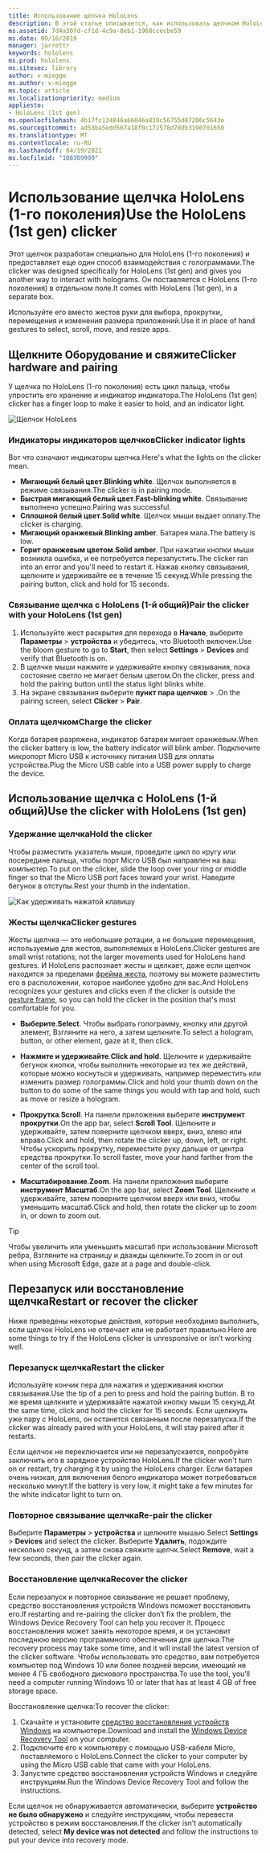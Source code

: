 ```yaml
---
title: Использование щелчка HoloLens
description: В этой статье описывается, как использовать щелчком HoloLens, включая связывание с помощью щелчка, заряжается и восстановление.
ms.assetid: 7d4a30fd-cf1d-4c9a-8eb1-1968ccecbe59
ms.date: 09/16/2019
manager: jarrettr
keywords: hololens
ms.prod: hololens
ms.sitesec: library
author: v-miegge
ms.author: v-miegge
ms.topic: article
ms.localizationpriority: medium
appliesto:
- HoloLens (1st gen)
ms.openlocfilehash: 4b17fc134846a66046a819c56755d87206c5643e
ms.sourcegitcommit: ad53ba5edd567a18f0c172578d78db3190701650
ms.translationtype: MT
ms.contentlocale: ru-RU
ms.lasthandoff: 04/19/2021
ms.locfileid: "108309999"
---
```

# <a name="use-the-hololens-1st-gen-clicker"></a><span data-ttu-id="73fdf-104">Использование щелчка HoloLens (1-го поколения)</span><span class="sxs-lookup"><span data-stu-id="73fdf-104">Use the HoloLens (1st gen) clicker</span></span>

<span data-ttu-id="73fdf-105">Этот щелчок разработан специально для HoloLens (1-го поколения) и предоставляет еще один способ взаимодействия с голограммами.</span><span class="sxs-lookup"><span data-stu-id="73fdf-105">The clicker was designed specifically for HoloLens (1st gen) and gives you another way to interact with holograms.</span></span> <span data-ttu-id="73fdf-106">Он поставляется с HoloLens (1-го поколения) в отдельном поле.</span><span class="sxs-lookup"><span data-stu-id="73fdf-106">It comes with HoloLens (1st gen), in a separate box.</span></span>

<span data-ttu-id="73fdf-107">Используйте его вместо жестов руки для выбора, прокрутки, перемещения и изменения размера приложений.</span><span class="sxs-lookup"><span data-stu-id="73fdf-107">Use it in place of hand gestures to select, scroll, move, and resize apps.</span></span>

## <a name="clicker-hardware-and-pairing"></a><span data-ttu-id="73fdf-108">Щелкните Оборудование и свяжите</span><span class="sxs-lookup"><span data-stu-id="73fdf-108">Clicker hardware and pairing</span></span>

<span data-ttu-id="73fdf-109">У щелчка по HoloLens (1-го поколения) есть цикл пальца, чтобы упростить его хранение и индикатор индикатора.</span><span class="sxs-lookup"><span data-stu-id="73fdf-109">The HoloLens (1st gen) clicker has a finger loop to make it easier to hold, and an indicator light.</span></span>

![Щелчок HoloLens](images/use-hololens-clicker-1.png)

### <a name="clicker-indicator-lights"></a><span data-ttu-id="73fdf-111">Индикаторы индикаторов щелчков</span><span class="sxs-lookup"><span data-stu-id="73fdf-111">Clicker indicator lights</span></span>

<span data-ttu-id="73fdf-112">Вот что означают индикаторы щелчка.</span><span class="sxs-lookup"><span data-stu-id="73fdf-112">Here's what the lights on the clicker mean.</span></span>

- <span data-ttu-id="73fdf-113">**Мигающий белый цвет**.</span><span class="sxs-lookup"><span data-stu-id="73fdf-113">**Blinking white**.</span></span> <span data-ttu-id="73fdf-114">Щелчок выполняется в режиме связывания.</span><span class="sxs-lookup"><span data-stu-id="73fdf-114">The clicker is in pairing mode.</span></span>
- <span data-ttu-id="73fdf-115">**Быстрая мигающий белый цвет**.</span><span class="sxs-lookup"><span data-stu-id="73fdf-115">**Fast-blinking white**.</span></span> <span data-ttu-id="73fdf-116">Связывание выполнено успешно.</span><span class="sxs-lookup"><span data-stu-id="73fdf-116">Pairing was successful.</span></span>
- <span data-ttu-id="73fdf-117">**Сплошной белый цвет**.</span><span class="sxs-lookup"><span data-stu-id="73fdf-117">**Solid white**.</span></span> <span data-ttu-id="73fdf-118">Щелчок мыши выдает оплату.</span><span class="sxs-lookup"><span data-stu-id="73fdf-118">The clicker is charging.</span></span>
- <span data-ttu-id="73fdf-119">**Мигающий оранжевый**.</span><span class="sxs-lookup"><span data-stu-id="73fdf-119">**Blinking amber**.</span></span> <span data-ttu-id="73fdf-120">Батарея мала.</span><span class="sxs-lookup"><span data-stu-id="73fdf-120">The battery is low.</span></span>
- <span data-ttu-id="73fdf-121">**Горит оранжевым цветом**.</span><span class="sxs-lookup"><span data-stu-id="73fdf-121">**Solid amber**.</span></span> <span data-ttu-id="73fdf-122">При нажатии кнопки мыши возникла ошибка, и ее потребуется перезапустить.</span><span class="sxs-lookup"><span data-stu-id="73fdf-122">The clicker ran into an error and you'll need to restart it.</span></span> <span data-ttu-id="73fdf-123">Нажав кнопку связывания, щелкните и удерживайте ее в течение 15 секунд.</span><span class="sxs-lookup"><span data-stu-id="73fdf-123">While pressing the pairing button, click and hold for 15 seconds.</span></span>

### <a name="pair-the-clicker-with-your-hololens-1st-gen"></a><span data-ttu-id="73fdf-124">Связывание щелчка с HoloLens (1-й общий)</span><span class="sxs-lookup"><span data-stu-id="73fdf-124">Pair the clicker with your HoloLens (1st gen)</span></span>

1. <span data-ttu-id="73fdf-125">Используйте жест раскрытия для перехода в **Начало**, выберите **Параметры**  >  **устройства** и убедитесь, что Bluetooth включен.</span><span class="sxs-lookup"><span data-stu-id="73fdf-125">Use the bloom gesture to go to **Start**, then select **Settings** > **Devices** and verify that Bluetooth is on.</span></span>
1. <span data-ttu-id="73fdf-126">В щелчке мыши нажмите и удерживайте кнопку связывания, пока состояние светло не мигает белым цветом.</span><span class="sxs-lookup"><span data-stu-id="73fdf-126">On the clicker, press and hold the pairing button until the status light blinks white.</span></span>
1. <span data-ttu-id="73fdf-127">На экране связывания выберите **пункт пара щелчков**  >  .</span><span class="sxs-lookup"><span data-stu-id="73fdf-127">On the pairing screen, select **Clicker** > **Pair**.</span></span>

### <a name="charge-the-clicker"></a><span data-ttu-id="73fdf-128">Оплата щелчком</span><span class="sxs-lookup"><span data-stu-id="73fdf-128">Charge the clicker</span></span>

<span data-ttu-id="73fdf-129">Когда батарея разряжена, индикатор батареи мигает оранжевым.</span><span class="sxs-lookup"><span data-stu-id="73fdf-129">When the clicker battery is low, the battery indicator will blink amber.</span></span> <span data-ttu-id="73fdf-130">Подключите микропорт Micro USB к источнику питания USB для оплаты устройства.</span><span class="sxs-lookup"><span data-stu-id="73fdf-130">Plug the Micro USB cable into a USB power supply to charge the device.</span></span>

## <a name="use-the-clicker-with-hololens-1st-gen"></a><span data-ttu-id="73fdf-131">Использование щелчка с HoloLens (1-й общий)</span><span class="sxs-lookup"><span data-stu-id="73fdf-131">Use the clicker with HoloLens (1st gen)</span></span>

### <a name="hold-the-clicker"></a><span data-ttu-id="73fdf-132">Удержание щелчка</span><span class="sxs-lookup"><span data-stu-id="73fdf-132">Hold the clicker</span></span>

<span data-ttu-id="73fdf-133">Чтобы разместить указатель мыши, проведите цикл по кругу или посередине пальца, чтобы порт Micro USB был направлен на ваш компьютер.</span><span class="sxs-lookup"><span data-stu-id="73fdf-133">To put on the clicker, slide the loop over your ring or middle finger so that the Micro USB port faces toward your wrist.</span></span> <span data-ttu-id="73fdf-134">Наведите бегунок в отступы.</span><span class="sxs-lookup"><span data-stu-id="73fdf-134">Rest your thumb in the indentation.</span></span>

![Как удерживать нажатой клавишу](images/use-hololens-clicker-2.png)

### <a name="clicker-gestures"></a><span data-ttu-id="73fdf-136">Жесты щелчка</span><span class="sxs-lookup"><span data-stu-id="73fdf-136">Clicker gestures</span></span>

<span data-ttu-id="73fdf-137">Жесты щелчка — это небольшие ротации, а не большие перемещения, используемые для жестов, выполняемых в HoloLens.</span><span class="sxs-lookup"><span data-stu-id="73fdf-137">Clicker gestures are small wrist rotations, not the larger movements used for HoloLens hand gestures.</span></span> <span data-ttu-id="73fdf-138">И HoloLens распознает жесты и щелкает, даже если щелчок находится за пределами [фрейма жеста](hololens1-basic-usage.md), поэтому вы можете разместить его в расположении, которое наиболее удобно для вас.</span><span class="sxs-lookup"><span data-stu-id="73fdf-138">And HoloLens recognizes your gestures and clicks even if the clicker is outside the [gesture frame](hololens1-basic-usage.md), so you can hold the clicker in the position that's most comfortable for you.</span></span>

- <span data-ttu-id="73fdf-139">**Выберите**.</span><span class="sxs-lookup"><span data-stu-id="73fdf-139">**Select**.</span></span> <span data-ttu-id="73fdf-140">Чтобы выбрать голограмму, кнопку или другой элемент, Взгляните на него, а затем щелкните.</span><span class="sxs-lookup"><span data-stu-id="73fdf-140">To select a hologram, button, or other element, gaze at it, then click.</span></span>

- <span data-ttu-id="73fdf-141">**Нажмите и удерживайте**.</span><span class="sxs-lookup"><span data-stu-id="73fdf-141">**Click and hold**.</span></span> <span data-ttu-id="73fdf-142">Щелкните и удерживайте бегунок кнопки, чтобы выполнить некоторые из тех же действий, которые можно коснуться и удерживать, например переместить или изменить размер голограммы.</span><span class="sxs-lookup"><span data-stu-id="73fdf-142">Click and hold your thumb down on the button to do some of the same things you would with tap and hold, such as move or resize a hologram.</span></span>

- <span data-ttu-id="73fdf-143">**Прокрутка**.</span><span class="sxs-lookup"><span data-stu-id="73fdf-143">**Scroll**.</span></span> <span data-ttu-id="73fdf-144">На панели приложения выберите **инструмент прокрутки**.</span><span class="sxs-lookup"><span data-stu-id="73fdf-144">On the app bar, select **Scroll Tool**.</span></span> <span data-ttu-id="73fdf-145">Щелкните и удерживайте, затем поверните щелчком вверх, вниз, влево или вправо.</span><span class="sxs-lookup"><span data-stu-id="73fdf-145">Click and hold, then rotate the clicker up, down, left, or right.</span></span> <span data-ttu-id="73fdf-146">Чтобы ускорить прокрутку, переместите руку дальше от центра средства прокрутки.</span><span class="sxs-lookup"><span data-stu-id="73fdf-146">To scroll faster, move your hand farther from the center of the scroll tool.</span></span>

- <span data-ttu-id="73fdf-147">**Масштабирование**.</span><span class="sxs-lookup"><span data-stu-id="73fdf-147">**Zoom**.</span></span> <span data-ttu-id="73fdf-148">На панели приложения выберите **инструмент Масштаб**.</span><span class="sxs-lookup"><span data-stu-id="73fdf-148">On the app bar, select **Zoom Tool**.</span></span> <span data-ttu-id="73fdf-149">Щелкните и удерживайте, затем поверните щелчком вверх или вниз, чтобы уменьшить масштаб.</span><span class="sxs-lookup"><span data-stu-id="73fdf-149">Click and hold, then rotate the clicker up to zoom in, or down to zoom out.</span></span>

> [!TIP]
> <span data-ttu-id="73fdf-150">Чтобы увеличить или уменьшить масштаб при использовании Microsoft ребра, Взгляните на страницу и дважды щелкните.</span><span class="sxs-lookup"><span data-stu-id="73fdf-150">To zoom in or out when using Microsoft Edge, gaze at a page and double-click.</span></span>

## <a name="restart-or-recover-the-clicker"></a><span data-ttu-id="73fdf-151">Перезапуск или восстановление щелчка</span><span class="sxs-lookup"><span data-stu-id="73fdf-151">Restart or recover the clicker</span></span>

<span data-ttu-id="73fdf-152">Ниже приведены некоторые действия, которые необходимо выполнить, если щелчок HoloLens не отвечает или не работает правильно.</span><span class="sxs-lookup"><span data-stu-id="73fdf-152">Here are some things to try if the HoloLens clicker is unresponsive or isn’t working well.</span></span>

### <a name="restart-the-clicker"></a><span data-ttu-id="73fdf-153">Перезапуск щелчка</span><span class="sxs-lookup"><span data-stu-id="73fdf-153">Restart the clicker</span></span>

<span data-ttu-id="73fdf-154">Используйте кончик пера для нажатия и удерживания кнопки связывания.</span><span class="sxs-lookup"><span data-stu-id="73fdf-154">Use the tip of a pen to press and hold the pairing button.</span></span> <span data-ttu-id="73fdf-155">В то же время щелкните и удерживайте нажатой кнопку мыши 15 секунд.</span><span class="sxs-lookup"><span data-stu-id="73fdf-155">At the same time, click and hold the clicker for 15 seconds.</span></span> <span data-ttu-id="73fdf-156">Если щелкнуть уже пару с HoloLens, он останется связанным после перезапуска.</span><span class="sxs-lookup"><span data-stu-id="73fdf-156">If the clicker was already paired with your HoloLens, it will stay paired after it restarts.</span></span>

<span data-ttu-id="73fdf-157">Если щелчок не переключается или не перезапускается, попробуйте заключить его в зарядное устройство HoloLens.</span><span class="sxs-lookup"><span data-stu-id="73fdf-157">If the clicker won't turn on or restart, try charging it by using the HoloLens charger.</span></span> <span data-ttu-id="73fdf-158">Если батарея очень низкая, для включения белого индикатора может потребоваться несколько минут.</span><span class="sxs-lookup"><span data-stu-id="73fdf-158">If the battery is very low, it might take a few minutes for the white indicator light to turn on.</span></span>

### <a name="re-pair-the-clicker"></a><span data-ttu-id="73fdf-159">Повторное связывание щелчка</span><span class="sxs-lookup"><span data-stu-id="73fdf-159">Re-pair the clicker</span></span>

<span data-ttu-id="73fdf-160">Выберите **Параметры**  >  **устройства** и щелкните мышью.</span><span class="sxs-lookup"><span data-stu-id="73fdf-160">Select **Settings** > **Devices** and select the clicker.</span></span> <span data-ttu-id="73fdf-161">Выберите **Удалить**, подождите несколько секунд, а затем снова свяжите щелчк.</span><span class="sxs-lookup"><span data-stu-id="73fdf-161">Select **Remove**, wait a few seconds, then pair the clicker again.</span></span>

### <a name="recover-the-clicker"></a><span data-ttu-id="73fdf-162">Восстановление щелчка</span><span class="sxs-lookup"><span data-stu-id="73fdf-162">Recover the clicker</span></span>

<span data-ttu-id="73fdf-163">Если перезапуск и повторное связывание не решает проблему, средство восстановления устройств Windows поможет восстановить его.</span><span class="sxs-lookup"><span data-stu-id="73fdf-163">If restarting and re-pairing the clicker don’t fix the problem, the Windows Device Recovery Tool can help you recover it.</span></span> <span data-ttu-id="73fdf-164">Процесс восстановления может занять некоторое время, и он установит последнюю версию программного обеспечения для щелчка.</span><span class="sxs-lookup"><span data-stu-id="73fdf-164">The recovery process may take some time, and it will install the latest version of the clicker software.</span></span> <span data-ttu-id="73fdf-165">Чтобы использовать это средство, вам потребуется компьютер под Windows 10 или более поздней версии, имеющий не менее 4 ГБ свободного дискового пространства.</span><span class="sxs-lookup"><span data-stu-id="73fdf-165">To use the tool, you’ll need a computer running Windows 10 or later that has at least 4 GB of free storage space.</span></span>

<span data-ttu-id="73fdf-166">Восстановление щелчка:</span><span class="sxs-lookup"><span data-stu-id="73fdf-166">To recover the clicker:</span></span>

1. <span data-ttu-id="73fdf-167">Скачайте и установите [средство восстановления устройств Windows](https://dev.azure.com/ContentIdea/ContentIdea/_queries/query/8a004dbe-73f8-4a32-94bc-368fc2f2a895/) на компьютере.</span><span class="sxs-lookup"><span data-stu-id="73fdf-167">Download and install the [Windows Device Recovery Tool](https://dev.azure.com/ContentIdea/ContentIdea/_queries/query/8a004dbe-73f8-4a32-94bc-368fc2f2a895/) on your computer.</span></span>
1. <span data-ttu-id="73fdf-168">Подключите его к компьютеру с помощью USB-кабеля Micro, поставляемого с HoloLens.</span><span class="sxs-lookup"><span data-stu-id="73fdf-168">Connect the clicker to your computer by using the Micro USB cable that came with your HoloLens.</span></span>
1. <span data-ttu-id="73fdf-169">Запустите средство восстановления устройств Windows и следуйте инструкциям.</span><span class="sxs-lookup"><span data-stu-id="73fdf-169">Run the Windows Device Recovery Tool and follow the instructions.</span></span>

<span data-ttu-id="73fdf-170">Если щелчок не обнаруживается автоматически, выберите **устройство не было обнаружено** и следуйте инструкциям, чтобы перевести устройство в режим восстановления.</span><span class="sxs-lookup"><span data-stu-id="73fdf-170">If the clicker isn’t automatically detected, select **My device was not detected** and follow the instructions to put your device into recovery mode.</span></span>
